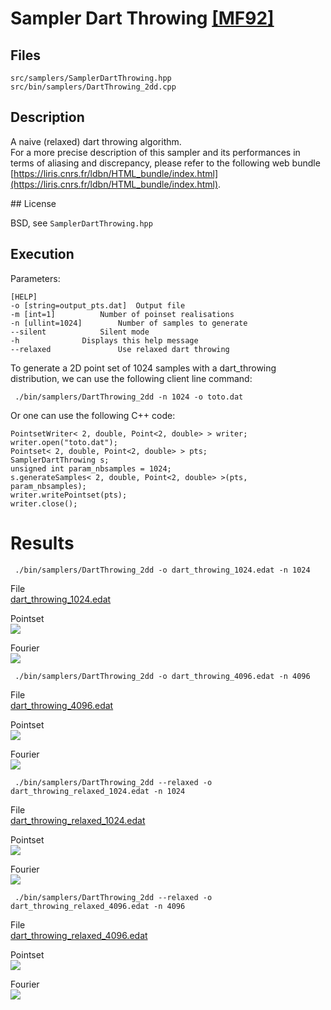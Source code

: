# Sampler Dart Throwing [[MF92]](http://www.dgp.toronto.edu/~elf/.misc/poissondisk.pdf)


## Files

```
src/samplers/SamplerDartThrowing.hpp  
src/bin/samplers/DartThrowing_2dd.cpp
```

## Description


A naive (relaxed) dart throwing algorithm.  
For a more precise description of this sampler and its performances in terms of aliasing and discrepancy, please refer to the following web bundle [https://liris.cnrs.fr/ldbn/HTML_bundle/index.html](https://liris.cnrs.fr/ldbn/HTML_bundle/index.html).

## License

BSD, see `SamplerDartThrowing.hpp`

## Execution


Parameters:  

	[HELP]
	-o [string=output_pts.dat]	Output file
	-m [int=1]			Number of poinset realisations
	-n [ullint=1024]		Number of samples to generate
	--silent 			Silent mode
	-h 				Displays this help message
	--relaxed 				Use relaxed dart throwing


To generate a 2D point set of 1024 samples with a dart_throwing distribution, we can use the following client line command:

     ./bin/samplers/DartThrowing_2dd -n 1024 -o toto.dat

Or one can use the following C++ code:


    PointsetWriter< 2, double, Point<2, double> > writer;
    writer.open("toto.dat");
    Pointset< 2, double, Point<2, double> > pts;
    SamplerDartThrowing s;
    unsigned int param_nbsamples = 1024;
    s.generateSamples< 2, double, Point<2, double> >(pts, param_nbsamples);
    writer.writePointset(pts);
    writer.close();


Results
=======

     ./bin/samplers/DartThrowing_2dd -o dart_throwing_1024.edat -n 1024

File  
[dart_throwing_1024.edat](data/dart_throwing/dart_throwing_1024.edat)

Pointset  
[![](data/dart_throwing/dart_throwing_1024.png)](data/dart_throwing/dart_throwing_1024.png)

Fourier  
[![](data/dart_throwing/dart_throwing_1024_fourier.png)](data/dart_throwing/dart_throwing_1024_fourier.png)

     ./bin/samplers/DartThrowing_2dd -o dart_throwing_4096.edat -n 4096

File  
[dart_throwing_4096.edat](data/dart_throwing/dart_throwing_4096.edat)

Pointset  
[![](data/dart_throwing/dart_throwing_4096.png)](data/dart_throwing/dart_throwing_4096.png)

Fourier  
[![](data/dart_throwing/dart_throwing_4096_fourier.png)](data/dart_throwing/dart_throwing_4096_fourier.png)

     ./bin/samplers/DartThrowing_2dd --relaxed -o dart_throwing_relaxed_1024.edat -n 1024

File  
[dart_throwing_relaxed_1024.edat](data/dart_throwing_relaxed/dart_throwing_relaxed_1024.edat)

Pointset  
[![](data/dart_throwing_relaxed/dart_throwing_relaxed_1024.png)](data/dart_throwing_relaxed/dart_throwing_relaxed_1024.png)

Fourier  
[![](data/dart_throwing_relaxed/dart_throwing_relaxed_1024_fourier.png)](data/dart_throwing_relaxed/dart_throwing_relaxed_1024_fourier.png)

     ./bin/samplers/DartThrowing_2dd --relaxed -o dart_throwing_relaxed_4096.edat -n 4096

File  
[dart_throwing_relaxed_4096.edat](data/dart_throwing_relaxed/dart_throwing_relaxed_4096.edat)

Pointset  
[![](data/dart_throwing_relaxed/dart_throwing_relaxed_4096.png)](data/dart_throwing_relaxed/dart_throwing_relaxed_4096.png)

Fourier  
[![](data/dart_throwing_relaxed/dart_throwing_relaxed_4096_fourier.png)](data/dart_throwing_relaxed/dart_throwing_relaxed_4096_fourier.png)
